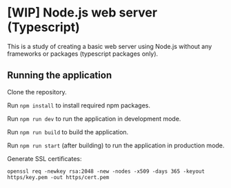 # [WIP] Node.js web server (Typescript)

This is a study of creating a basic web server using Node.js without any frameworks or packages (typescript packages only).

## Running the application

Clone the repository.

Run `npm install` to install required npm packages.

Run `npm run dev` to run the application in development mode.

Run `npm run build` to build the application.

Run `npm run start` (after building) to run the application in production mode.

Generate SSL certificates:

`openssl req -newkey rsa:2048 -new -nodes -x509 -days 365 -keyout https/key.pem -out https/cert.pem`
